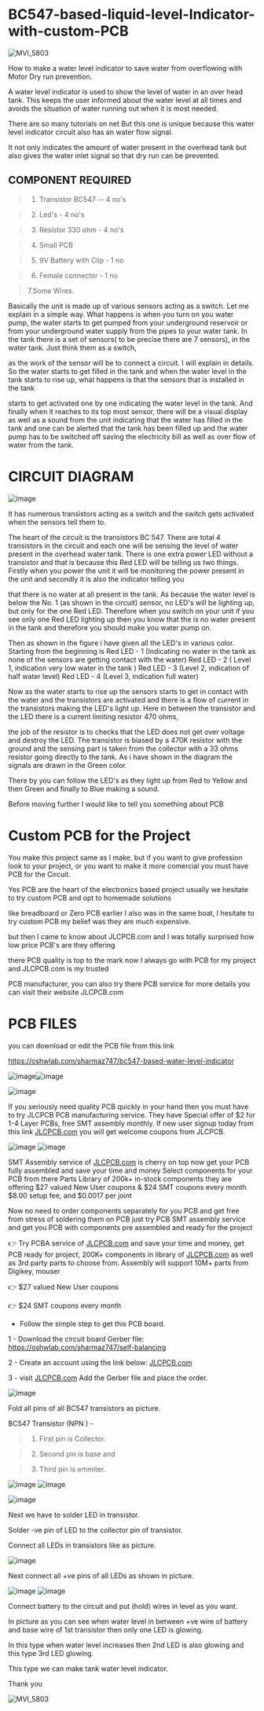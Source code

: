 # BC547-based-liquid-level-Indicator-with-custom-PCB




![MVI_5803](https://user-images.githubusercontent.com/19898602/130769868-d6d02174-e190-461e-812c-28d533d1afa0.gif)


How to make a water level indicator to save water from overflowing with Motor Dry run prevention.

A water level indicator is used to show the level of water in an over head tank. This keeps the user informed about the water level at all times and avoids the situation of water running out when it is most needed.

There are so many tutorials on net But this one is unique because this water level indicator circuit also has an water flow signal.

It not only indicates the amount of water present in the overhead tank but also gives the water inlet signal so that dry run can be prevented.



## COMPONENT REQUIRED

> 1. Transistor BC547 -- 4 no's

> 2. Led's - 4 no's

> 3. Resistor 330 ohm - 4 no's

> 4. Small PCB

> 5. 9V Battery with Clip - 1 no

> 6. Female connector - 1 no

> 7.Some Wires.


Basically the unit is made up of various sensors acting as a switch. Let me explain in a simple way. What happens is when you turn on you water pump, the water starts to get pumped from your underground reservoir  or from your underground water supply from the pipes to your water tank. In the tank there is a set of sensors( to be precise there are 7 sensors), in the water tank. Just think them as a switch, 

as the work of the sensor will be to connect a circuit. I will explain in details. So the water starts to get filled in the tank and when the water level in the tank starts to rise up, what happens is that the sensors that is installed in the tank 

starts to get activated one by one indicating the water level in the tank. And finally when it reaches to its top most sensor, there will be a visual display as well as a sound from the unit indicating that the water has filled in the tank and one can be alerted that the tank has been filled up and the water pump has to be switched off saving the electricity bill as well as over flow of water from the tank.



# CIRCUIT DIAGRAM

![image](https://user-images.githubusercontent.com/19898602/130768233-4ae007ba-78b4-4262-9403-5d3d56914481.png)


It has numerous transistors acting as a switch and the switch gets activated when the sensors tell them to. 

The heart of the circuit is the transistors BC 547. There are total 4 transistors in the circuit and each one will 
be sensing the level of water present in the overhead water tank. There is one extra power LED without a transistor and that is because this Red LED will be telling us two things. Firstly when you power the unit it will be monitoring the power present in the unit and secondly it is also the indicator telling you 

that there is no water at all present in the tank. As because the water level is below the No. 1 (as shown in the circuit) sensor, no LED's will be lighting up, but only for the one Red LED. Therefore when you switch on your unit if you see only one Red LED lighting up then you know that the is no water present in the tank and therefore you should make you water pump on.


Then as shown in the figure i have given all the LED's in various color. Starting from the beginning is 
 Red LED - 1 (Indicating no water in the tank as none of the sensors are getting contact with the water)
Red LED - 2 ( Level 1, indication very low water in the tank )
Red LED - 3 (Level 2, indication of half water level)
Red LED - 4 (Level 3, indication full water)



Now as the water starts to rise up the sensors starts to get in contact with the water and the transistors are activated and there is a 
flow of current in the transistors making the LED's light up. Here in between the transistor and the LED there is a current limiting resistor 470 ohms, 

the job of the resistor is to checks that the LED does not get over voltage and destroy the LED. The transistor is biased by a 470K resistor with the ground and the sensing part is taken from the collector with a 33 ohms resistor going directly to the tank. As i have shown in the diagram the signals are drawn in the Green color. 

There by you can follow the LED's as they light up from Red to Yellow and then Green and finally to Blue making a sound.  

Before moving further I would like to tell you something about PCB 

# Custom PCB for the Project

You make this project same as I make, but if you want to give profession look to your project, or you want to make it more
comercial you must have PCB for the Circuit.

Yes PCB are the heart of the electronics based project usually we hesitate to try custom PCB and opt to homemade solutions

like breadboard or Zero PCB earlier I also was in the same boat, I hesitate to try custom PCB my belief was they are much expensive.

but then I came to know about JLCPCB.com and I was totally surprised how low price PCB's are they offering

there PCB quality is top to the mark now I always go with PCB for my project and JLCPCB.com is my trusted

PCB manufacturer, you can also try there PCB service for more details you can visit their website JLCPCB.com


# PCB FILES

 you can download or edit the PCB file from this link
 
 https://oshwlab.com/sharmaz747/bc547-based-water-level-indicator
 

![image](https://user-images.githubusercontent.com/19898602/164514612-54e347a9-8a3e-4b9e-a769-0c5f16e9d779.png)![image](https://user-images.githubusercontent.com/19898602/164514776-7bfff99e-6e53-49fd-9ea7-c74e1a30a111.png)


![image](https://user-images.githubusercontent.com/19898602/164514848-80c9ec10-4f20-4494-92f2-985531587d7d.png)


If you seriously need quality PCB quickly in your hand then you must have to try JLCPCB PCB manufacturing service. They have Special offer of $2 for 1-4 Layer PCBs, free SMT assembly monthly. If new user signup today from this link [JLCPCB.com](https://jlcpcb.com/IAT) you will get welcome coupons from JLCPCB.


![image](https://user-images.githubusercontent.com/19898602/159014034-3c9a50c3-61c3-40d2-836d-9cadc2317d33.png)
![image](https://user-images.githubusercontent.com/19898602/164385177-de123350-4a1f-4d0f-9f38-68ed7dbd5a9f.png)



SMT Assembly service of [JLCPCB.com](https://jlcpcb.com/IAT) is cherry on top now get your PCB fully assembled and save your time and money
Select components for your PCB from there Parts Library of 200k+ in-stock components
they are offering $27 valued New User coupons  & $24 SMT coupons every month
$8.00 setup fee, and $0.0017  per joint

Now no need to order components separately for you PCB and get free from stress of soldering them on PCB just try PCB SMT assembly service and get you PCB with components pre assembled and ready for the project


👉 Try PCBA service of [JLCPCB.com](https://jlcpcb.com/IAT) and save your time and money, get PCB ready for project, 200K+ components in library of [JLCPCB.com](https://jlcpcb.com/IAT) as well as 3rd party         parts to choose from. 
    Assembly will support 10M+ parts from Digikey, mouser
    
👉 $27 valued New User coupons 

👉 $24 SMT coupons every month


* Follow the simple step to get this PCB board.

1 - Download the circuit board Gerber file: https://oshwlab.com/sharmaz747/self-balancing

2 - Create an account using the link below: [JLCPCB.com](https://jlcpcb.com/IAT)

3 - visit [JLCPCB.com](https://jlcpcb.com/IAT) Add the Gerber file and place the order. 



![image](https://user-images.githubusercontent.com/19898602/130768734-cabf7e53-764a-415a-bc35-197aa95646de.png)

Fold all pins of all BC547 transistors as picture.

BC547 Transistor (NPN ) -

> 1. First pin is Collector.

> 2. Second pin is base and

> 3. Third pin is emmiter.




![image](https://user-images.githubusercontent.com/19898602/130768936-ca9d4497-4963-49cd-a936-cdd2c5d0abcf.png)
![image](https://user-images.githubusercontent.com/19898602/130768968-a9787728-315b-4b28-ad52-986907a7b841.png)

![image](https://user-images.githubusercontent.com/19898602/130768890-f793c77e-ba6a-4706-894f-841c4e4cdbaf.png)



Next we have to solder LED in transistor.

Solder -ve pin of LED to the collector pin of transistor.

Connect all LEDs in transistors like as picture.

![image](https://user-images.githubusercontent.com/19898602/130769084-afa238b0-9ce6-419a-ac1a-72e48aa6f896.png)

Next connect all +ve pins of all LEDs as shown in picture.



![image](https://user-images.githubusercontent.com/19898602/130769209-c714f351-2758-4737-83e4-64990eb1db56.png)
![image](https://user-images.githubusercontent.com/19898602/130769273-45691cca-568c-47a4-b3ca-402c19091c36.png)


Connect battery to the circuit and put (hold) wires in level as you want.

In picture as you can see when water level in between +ve wire of battery and base wire of 1st transistor then only one LED is glowing.

In this type when water level increases then 2nd LED is also glowing and this type 3rd LED glowing.

This type we can make tank water level indicator.

Thank you


![MVI_5803](https://user-images.githubusercontent.com/19898602/130769868-d6d02174-e190-461e-812c-28d533d1afa0.gif)


